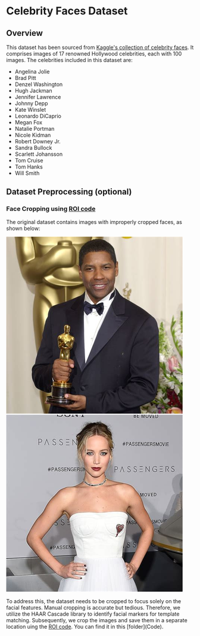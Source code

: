 # Celebrity Faces Dataset

## Overview

This dataset has been sourced from [Kaggle's collection of celebrity faces](https://www.kaggle.com/datasets/vishesh1412/celebrity-face-image-dataset). It comprises images of 17 renowned Hollywood celebrities, each with 100 images. The celebrities included in this dataset are:

- Angelina Jolie
- Brad Pitt
- Denzel Washington
- Hugh Jackman
- Jennifer Lawrence
- Johnny Depp
- Kate Winslet
- Leonardo DiCaprio
- Megan Fox
- Natalie Portman
- Nicole Kidman
- Robert Downey Jr.
- Sandra Bullock
- Scarlett Johansson
- Tom Cruise
- Tom Hanks
- Will Smith

## Dataset Preprocessing (optional)

### Face Cropping using [ROI code](Code\ROI_Cropping.ipynb)

The original dataset contains images with improperly cropped faces, as shown below:

![Improperly Cropped Face #1](https://github.com/SohhamSeal/Fisher-Faces/blob/main/Dataset/Celebrity%20Faces%20Dataset/Denzel%20Washington/007_1f6f632a.jpg?raw=true)
![Improperly Cropped Face #2](https://github.com/SohhamSeal/Fisher-Faces/blob/main/Dataset/Celebrity%20Faces%20Dataset/Jennifer%20Lawrence/067_2cd39306.jpg?raw=true)

To address this, the dataset needs to be cropped to focus solely on the facial features. Manual cropping is accurate but tedious. Therefore, we utilize the HAAR Cascade library to identify facial markers for template matching. Subsequently, we crop the images and save them in a separate location uing the [ROI code](Code\Preprocessing\init.py). You can find it in this [folder](Code\).
